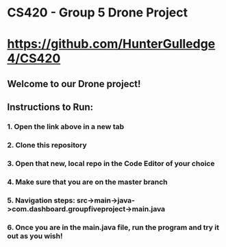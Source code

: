 # CS420 - Group 5 Drone Project
# https://github.com/HunterGulledge4/CS420
## Welcome to our Drone project!
## Instructions to Run:

### 1. Open the link above in a new tab
### 2. Clone this repository
### 3. Open that new, local repo in the Code Editor of your choice
### 4. Make sure that you are on the master branch
### 5. Navigation steps: src->main->java->com.dashboard.groupfiveproject->main.java
### 6. Once you are in the main.java file, run the program and try it out as you wish!
